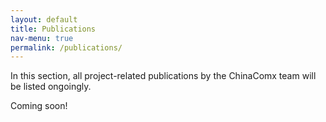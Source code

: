 ```yaml
---
layout: default
title: Publications
nav-menu: true
permalink: /publications/
---
```


In this section, all project-related publications by the ChinaComx team will be listed ongoingly.

Coming soon!

<!-- Please use a unified citation style  -->
<!-- 

| Author | Title | Source | Date | DOI / ISBN / URL |
|------|-------|---------|---------|
| Author | Text Title | Book / Journal etc. | Date | [Link](#) |
| Author | Text Title | Book / Journal etc. | Date | [Link](#) |
| Author | Text Title | Book / Journal etc. | Date | [Link](#) |
| Author | Text Title | Book / Journal etc. | Date | [Link](#) |

  -->